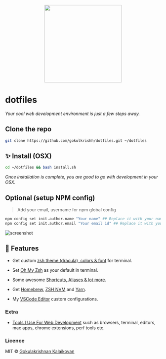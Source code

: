 <p align="center"><img src="https://raw.githubusercontent.com/gokulkrishh/dotfiles/master/logo.png" width="250" height="250"/></p>

# dotfiles

_Your cool web development environment is just a few steps away._

## Clone the repo

```bash
git clone https://github.com/gokulkrishh/dotfiles.git ~/dotfiles
```

## ✨ Install (OSX)

```bash
cd ~/dotfiles && bash install.sh
```

_Once installation is complete, you are good to go with development in your OSX._

## Optional (setup NPM config)

> Add your email, username for npm global config

```bash
npm config set init.author.name "Your name" ## Replace it with your name
npm config set init.author.email "Your email id" ## Replace it with your email id
```

<img src="https://raw.githubusercontent.com/gokulkrishh/dotfiles/master/terminal.jpg" alt="screenshot"/>

## 💅 Features

* Get custom [zsh theme (dracula), colors & font](https://raw.githubusercontent.com/gokulkrishh/dotfiles/master/terminal.jpg) for terminal.

* Set [Oh My Zsh](https://github.com/robbyrussell/oh-my-zsh) as your default in terminal.

* Some awesome [Shortcuts, Aliases & lot more](https://github.com/gokulkrishh/dotfiles/blob/master/docs/Aliases.md).

* Get [Homebrew](http://brew.sh/), [ZSH NVM](https://github.com/lukechilds/zsh-nvm) and [Yarn](https://yarnpkg.com/).

* My [VSCode Editor](https://github.com/gokulkrishh/dotfiles/tree/master/vscode) custom configurations.

### Extra

* [Tools I Use For Web Development](https://gokulkrishh.github.io/blog/2017/tools-i-use/) such as browsers, terminal, editors, mac apps, chrome extensions, perf tools etc.

### Licence

MIT © [Gokulakrishnan Kalaikovan](http://github.com/gokulkrishh)
